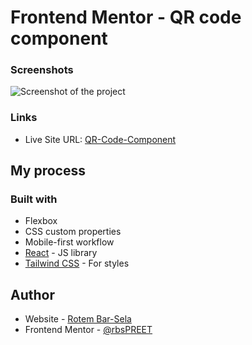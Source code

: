 # Frontend Mentor - QR code component

### Screenshots

![Screenshot of the project](https://res.cloudinary.com/dvvqj0wwi/image/upload/v1660467269/qr-code-component/qr-code-component_dzzhd6.png)

### Links

- Live Site URL: [QR-Code-Component](https://your-live-site-url.com)

## My process

### Built with

- Flexbox
- CSS custom properties
- Mobile-first workflow
- [React](https://reactjs.org/) - JS library
- [Tailwind CSS](https://tailwindcss.com/) - For styles

## Author

- Website - [Rotem Bar-Sela](https://rbs-portfolio.netlify.app/)
- Frontend Mentor - [@rbsPREET](https://www.frontendmentor.io/profile/rbsPREET)
